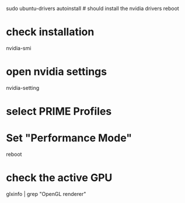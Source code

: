 sudo ubuntu-drivers autoinstall # should install the nvidia drivers
reboot
# check installation
nvidia-smi

# open nvidia settings
nvidia-setting
# select PRIME Profiles
# Set "Performance Mode"
reboot

# check the active GPU
glxinfo | grep "OpenGL renderer"



